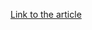 [Link to the article](https://researchcenter.paloaltonetworks.com/2018/02/unit42-oopsie-oilrig-uses-threedollars-deliver-new-trojan/)

